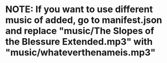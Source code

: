 # NOTE: If you want to use different music of added, go to manifest.json and replace "music/The Slopes of the Blessure Extended.mp3" with "music/whateverthenameis.mp3"
